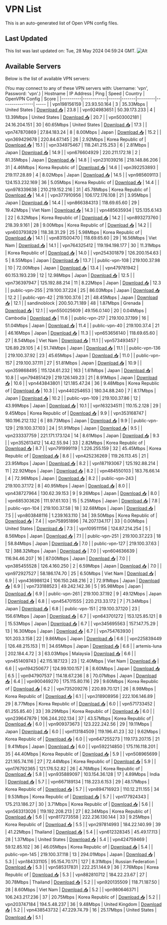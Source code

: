 # VPN List

This is an auto-generated list of Open VPN config files.

## Last Updated

This list was last updated on: Tue, 28 May 2024 04:59:24 GMT.
![Alt](https://repobeats.axiom.co/api/embed/186b98318ef1479477931607c1ad7d823f12451f.svg "Repobeats analytics image")

## Available Servers

Below is the list of available VPN servers:

(You may connect to any of these VPN servers with: Username: 'vpn', Password: 'vpn'.)
| Hostname | IP Address | Ping | Speed | Country | OpenVPN Config | Score |
|----------|------------|------|-------|---------|----------------| ----- |
| vpn198156159 | 23.93.50.164 | 3 | 35.33Mbps | United States | [Download 📥](./configs/server_0_US.ovpn) | 23.8 |
| vpn924983651 | 50.39.173.233 | 4 | 13.39Mbps | United States | [Download 📥](./configs/server_1_US.ovpn) | 20.7 |
| vpn503002181 | 24.16.204.151 | 30 | 60.65Mbps | United States | [Download 📥](./configs/server_2_US.ovpn) | 17.3 |
| vpn747870869 | 27.84.183.24 | 8 | 8.00Mbps | Japan | [Download 📥](./configs/server_3_JP.ovpn) | 15.2 |
| vpn369429678 | 220.84.67.145 | 26 | 2.92Mbps | Korea Republic of | [Download 📥](./configs/server_4_KR.ovpn) | 15.1 |
| vpn334975467 | 118.241.215.253 | 6 | 2.81Mbps | Japan | [Download 📥](./configs/server_5_JP.ovpn) | 14.9 |
| vpn676604929 | 220.211.172.18 | 2 | 81.35Mbps | Japan | [Download 📥](./configs/server_6_JP.ovpn) | 14.8 |
| vpn231039216 | 218.148.86.206 | 31 | 4.46Mbps | Korea Republic of | [Download 📥](./configs/server_7_KR.ovpn) | 14.6 |
| vpn392253893 | 219.117.28.89 | 4 | 8.02Mbps | Japan | [Download 📥](./configs/server_8_JP.ovpn) | 14.5 |
| vpn985609113 | 124.153.232.169 | 36 | 5.05Mbps | Korea Republic of | [Download 📥](./configs/server_9_KR.ovpn) | 14.4 |
| vpn978339638 | 210.219.152.216 | 31 | 45.78Mbps | Korea Republic of | [Download 📥](./configs/server_10_KR.ovpn) | 14.4 |
| vpn377910956 | 106.172.176.108 | 21 | 3.95Mbps | Japan | [Download 📥](./configs/server_11_JP.ovpn) | 14.4 |
| vpn866384313 | 118.69.65.60 | 29 | 19.42Mbps | Viet Nam | [Download 📥](./configs/server_12_VN.ovpn) | 14.3 |
| vpn485635934 | 125.135.6.143 | 22 | 6.32Mbps | Korea Republic of | [Download 📥](./configs/server_13_KR.ovpn) | 14.2 |
| vpn893273760 | 218.39.9.161 | 28 | 9.00Mbps | Korea Republic of | [Download 📥](./configs/server_14_KR.ovpn) | 14.2 |
| vpn603793829 | 118.38.31.29 | 25 | 5.98Mbps | Korea Republic of | [Download 📥](./configs/server_15_KR.ovpn) | 14.1 |
| vpn831500470 | 118.69.65.60 | 29 | 16.56Mbps | Viet Nam | [Download 📥](./configs/server_16_VN.ovpn) | 14.1 |
| vpn764325412 | 119.194.198.177 | 30 | 11.31Mbps | Korea Republic of | [Download 📥](./configs/server_17_KR.ovpn) | 14.0 |
| vpn254301879 | 126.200.154.63 | 5 | 8.55Mbps | Japan | [Download 📥](./configs/server_18_JP.ovpn) | 13.7 |
| public-vpn-108 | 219.100.37.98 | 10 | 72.00Mbps | Japan | [Download 📥](./configs/server_19_JP.ovpn) | 13.4 |
| vpn479781942 | 60.153.193.239 | 12 | 12.98Mbps | Japan | [Download 📥](./configs/server_20_JP.ovpn) | 12.5 |
| vpn736397947 | 125.192.88.214 | 11 | 8.22Mbps | Japan | [Download 📥](./configs/server_21_JP.ovpn) | 12.3 |
| public-vpn-255 | 219.100.37.224 | 25 | 86.03Mbps | Japan | [Download 📥](./configs/server_22_JP.ovpn) | 12.2 |
| public-vpn-42 | 219.100.37.6 | 21 | 48.45Mbps | Japan | [Download 📥](./configs/server_23_JP.ovpn) | 12.1 |
| sandinoblock | 200.50.71.189 | 48 | 1.87Mbps | Grenada | [Download 📥](./configs/server_24_GD.ovpn) | 12.1 |
| vpn550025609 | 49.156.0.140 | 20 | 0.04Mbps | Cambodia | [Download 📥](./configs/server_25_KH.ovpn) | 11.6 |
| public-vpn-217 | 219.100.37.199 | 16 | 51.04Mbps | Japan | [Download 📥](./configs/server_26_JP.ovpn) | 11.4 |
| public-vpn-40 | 219.100.37.4 | 21 | 46.16Mbps | Japan | [Download 📥](./configs/server_27_JP.ovpn) | 11.3 |
| vpn653656140 | 118.69.65.60 | 27 | 8.54Mbps | Viet Nam | [Download 📥](./configs/server_28_VN.ovpn) | 11.1 |
| vpn573493457 | 126.89.29.105 | 4 | 51.74Mbps | Japan | [Download 📥](./configs/server_29_JP.ovpn) | 11.1 |
| public-vpn-136 | 219.100.37.92 | 23 | 45.65Mbps | Japan | [Download 📥](./configs/server_30_JP.ovpn) | 11.0 |
| public-vpn-157 | 219.100.37.111 | 27 | 51.81Mbps | Japan | [Download 📥](./configs/server_31_JP.ovpn) | 10.9 |
| vpn359868495 | 115.124.61.232 | 163 | 1.61Mbps | Japan | [Download 📥](./configs/server_32_JP.ovpn) | 10.8 |
| vpn794851429 | 219.126.149.23 | 21 | 8.91Mbps | Japan | [Download 📥](./configs/server_33_JP.ovpn) | 10.6 |
| vpn443843801 | 121.185.47.24 | 36 | 9.48Mbps | Korea Republic of | [Download 📥](./configs/server_34_KR.ovpn) | 10.3 |
| vpn440254653 | 180.34.88.240 | 7 | 8.17Mbps | Japan | [Download 📥](./configs/server_35_JP.ovpn) | 10.2 |
| public-vpn-109 | 219.100.37.86 | 12 | 43.99Mbps | Japan | [Download 📥](./configs/server_36_JP.ovpn) | 10.1 |
| vpn163234511 | 110.15.2.128 | 29 | 9.45Mbps | Korea Republic of | [Download 📥](./configs/server_37_KR.ovpn) | 9.9 |
| vpn353168747 | 180.196.212.132 | 6 | 89.73Mbps | Japan | [Download 📥](./configs/server_38_JP.ovpn) | 9.9 |
| public-vpn-129 | 219.100.37.103 | 24 | 51.91Mbps | Japan | [Download 📥](./configs/server_39_JP.ovpn) | 9.5 |
| vpn233337759 | 221.171.173.124 | 14 | 8.61Mbps | Japan | [Download 📥](./configs/server_40_JP.ovpn) | 9.3 |
| vpn352613412 | 14.42.55.94 | 33 | 2.82Mbps | Korea Republic of | [Download 📥](./configs/server_41_KR.ovpn) | 8.7 |
| vpn791999119 | 1.226.255.159 | 32 | 45.45Mbps | Korea Republic of | [Download 📥](./configs/server_42_KR.ovpn) | 8.6 |
| vpn425236269 | 119.26.113.45 | 21 | 23.95Mbps | Japan | [Download 📥](./configs/server_43_JP.ovpn) | 8.2 |
| vpn187193067 | 125.192.88.214 | 11 | 22.92Mbps | Japan | [Download 📥](./configs/server_44_JP.ovpn) | 8.2 |
| vpn484550103 | 183.76.66.14 | 4 | 72.96Mbps | Japan | [Download 📥](./configs/server_45_JP.ovpn) | 8.2 |
| public-vpn-243 | 219.100.37.172 | 8 | 40.95Mbps | Japan | [Download 📥](./configs/server_46_JP.ovpn) | 8.0 |
| vpn438727964 | 130.62.39.153 | 9 | 9.26Mbps | Japan | [Download 📥](./configs/server_47_JP.ovpn) | 8.0 |
| vpn685303626 | 111.97.61.103 | 15 | 5.25Mbps | Japan | [Download 📥](./configs/server_48_JP.ovpn) | 7.8 |
| public-vpn-104 | 219.100.37.58 | 18 | 32.68Mbps | Japan | [Download 📥](./configs/server_49_JP.ovpn) | 7.5 |
| vpn803848116 | 1.239.163.110 | 34 | 39.50Mbps | Korea Republic of | [Download 📥](./configs/server_50_KR.ovpn) | 7.4 |
| vpn758951896 | 74.207.134.117 | 33 | 0.00Mbps | United States | [Download 📥](./configs/server_51_US.ovpn) | 7.3 |
| vpn109511156 | 124.87.214.254 | 5 | 8.56Mbps | Japan | [Download 📥](./configs/server_52_JP.ovpn) | 7.1 |
| public-vpn-251 | 219.100.37.223 | 18 | 58.84Mbps | Japan | [Download 📥](./configs/server_53_JP.ovpn) | 7.0 |
| public-vpn-127 | 219.100.37.63 | 12 | 388.32Mbps | Japan | [Download 📥](./configs/server_54_JP.ovpn) | 7.0 |
| vpn604636639 | 116.94.46.207 | 16 | 87.00Mbps | Japan | [Download 📥](./configs/server_55_JP.ovpn) | 7.0 |
| vpn385455528 | 126.4.160.250 | 2 | 6.59Mbps | Japan | [Download 📥](./configs/server_56_JP.ovpn) | 7.0 |
| vpn972927527 | 58.186.174.70 | 25 | 6.50Mbps | Viet Nam | [Download 📥](./configs/server_57_VN.ovpn) | 6.9 |
| vpn436986124 | 106.150.248.216 | 2 | 72.91Mbps | Japan | [Download 📥](./configs/server_58_JP.ovpn) | 6.9 |
| vpn733188523 | 49.242.142.36 | 5 | 95.98Mbps | Japan | [Download 📥](./configs/server_59_JP.ovpn) | 6.9 |
| public-vpn-261 | 219.100.37.192 | 9 | 49.12Mbps | Japan | [Download 📥](./configs/server_60_JP.ovpn) | 6.8 |
| vpn454701555 | 220.213.33.172 | 7 | 71.34Mbps | Japan | [Download 📥](./configs/server_61_JP.ovpn) | 6.8 |
| public-vpn-151 | 219.100.37.120 | 23 | 156.61Mbps | Japan | [Download 📥](./configs/server_62_JP.ovpn) | 6.7 |
| vpn643701272 | 153.125.85.121 | 8 | 15.53Mbps | Japan | [Download 📥](./configs/server_63_JP.ovpn) | 6.7 |
| vpn345695563 | 157.147.75.29 | 13 | 16.30Mbps | Japan | [Download 📥](./configs/server_64_JP.ovpn) | 6.7 |
| vpn754763930 | 101.203.3.158 | 22 | 9.86Mbps | Japan | [Download 📥](./configs/server_65_JP.ovpn) | 6.6 |
| vpn225839449 | 126.48.215.153 | 11 | 34.65Mbps | Japan | [Download 📥](./configs/server_66_JP.ovpn) | 6.6 |
| artemis-luna | 202.184.4.72 | 3 | 63.03Mbps | Malaysia | [Download 📥](./configs/server_67_MY.ovpn) | 6.6 |
| vpn451409743 | 42.115.187.123 | 23 | 12.40Mbps | Viet Nam | [Download 📥](./configs/server_68_VN.ovpn) | 6.6 |
| vpn194250677 | 124.99.100.157 | 8 | 8.60Mbps | Japan | [Download 📥](./configs/server_69_JP.ovpn) | 6.5 |
| vpn947907537 | 114.18.67.236 | 8 | 70.07Mbps | Japan | [Download 📥](./configs/server_70_JP.ovpn) | 6.4 |
| vpn900469270 | 175.115.80.116 | 29 | 9.60Mbps | Korea Republic of | [Download 📥](./configs/server_71_KR.ovpn) | 6.2 |
| vpn735209276 | 220.89.70.121 | 26 | 8.98Mbps | Korea Republic of | [Download 📥](./configs/server_72_KR.ovpn) | 6.1 |
| vpn318908956 | 222.106.146.89 | 29 | 8.77Mbps | Korea Republic of | [Download 📥](./configs/server_73_KR.ovpn) | 6.0 |
| vpn571733452 | 61.255.85.40 | 33 | 39.29Mbps | Korea Republic of | [Download 📥](./configs/server_74_KR.ovpn) | 6.0 |
| vpn239647879 | 106.244.202.134 | 37 | 43.57Mbps | Korea Republic of | [Download 📥](./configs/server_75_KR.ovpn) | 6.0 |
| vpn909373673 | 123.222.242.56 | 29 | 19.11Mbps | Japan | [Download 📥](./configs/server_76_JP.ovpn) | 6.0 |
| vpn113184509 | 119.196.41.23 | 32 | 9.62Mbps | Korea Republic of | [Download 📥](./configs/server_77_KR.ovpn) | 6.0 |
| vpn647255273 | 119.173.207.15 | 21 | 9.41Mbps | Japan | [Download 📥](./configs/server_78_JP.ovpn) | 6.0 |
| vpn592214850 | 175.116.118.201 | 35 | 44.40Mbps | Korea Republic of | [Download 📥](./configs/server_79_KR.ovpn) | 5.9 |
| vpn508965699 | 221.165.74.116 | 27 | 72.44Mbps | Korea Republic of | [Download 📥](./configs/server_80_KR.ovpn) | 5.9 |
| vpn176792365 | 121.176.52.82 | 26 | 4.76Mbps | Korea Republic of | [Download 📥](./configs/server_81_KR.ovpn) | 5.8 |
| vpn935889097 | 103.154.36.128 | 17 | 4.89Mbps | India | [Download 📥](./configs/server_82_IN.ovpn) | 5.7 |
| vpn667189134 | 118.223.6.153 | 29 | 48.17Mbps | Korea Republic of | [Download 📥](./configs/server_83_KR.ovpn) | 5.7 |
| vpn894716923 | 110.12.211.155 | 34 | 9.53Mbps | Korea Republic of | [Download 📥](./configs/server_84_KR.ovpn) | 5.7 |
| vpn177924343 | 175.213.186.27 | 30 | 3.71Mbps | Korea Republic of | [Download 📥](./configs/server_85_KR.ovpn) | 5.6 |
| vpn563313026 | 119.192.208.213 | 27 | 82.34Mbps | Korea Republic of | [Download 📥](./configs/server_86_KR.ovpn) | 5.6 |
| vpn817273558 | 222.236.130.144 | 33 | 9.25Mbps | Korea Republic of | [Download 📥](./configs/server_87_KR.ovpn) | 5.5 |
| vpn297814993 | 184.22.140.99 | 39 | 41.22Mbps | Thailand | [Download 📥](./configs/server_88_TH.ovpn) | 5.4 |
| vpn612328345 | 45.49.17.113 | 28 | 1.37Mbps | United States | [Download 📥](./configs/server_89_US.ovpn) | 5.4 |
| vpn424759469 | 59.12.85.102 | 36 | 46.05Mbps | Korea Republic of | [Download 📥](./configs/server_90_KR.ovpn) | 5.4 |
| public-vpn-145 | 219.100.37.118 | 13 | 294.01Mbps | Japan | [Download 📥](./configs/server_91_JP.ovpn) | 5.3 |
| vpn184331105 | 95.154.70.171 | 127 | 8.31Mbps | Russian Federation | [Download 📥](./configs/server_92_RU.ovpn) | 5.3 |
| vpn585317831 | 222.251.144.9 | 36 | 7.76Mbps | Korea Republic of | [Download 📥](./configs/server_93_KR.ovpn) | 5.3 |
| vpn882810712 | 184.22.23.67 | 27 | 30.78Mbps | Thailand | [Download 📥](./configs/server_94_TH.ovpn) | 5.2 |
| vpn920135509 | 118.71.187.50 | 28 | 8.60Mbps | Viet Nam | [Download 📥](./configs/server_95_VN.ovpn) | 5.2 |
| vpn980646371 | 106.243.217.236 | 37 | 20.75Mbps | Korea Republic of | [Download 📥](./configs/server_96_KR.ovpn) | 5.2 |
| vpn203747184 | 194.5.48.237 | 36 | 9.48Mbps | United Kingdom | [Download 📥](./configs/server_97_GB.ovpn) | 5.2 |
| vpn438543732 | 47.229.74.79 | 16 | 25.17Mbps | United States | [Download 📥](./configs/server_98_US.ovpn) | 5.1 |
